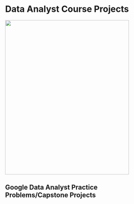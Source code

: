 # <h1><b> Data Analyst Course Projects</b> </h1>

<img src="https://images.squarespace-cdn.com/content/v1/5e8f31c8664e7b358a701917/1600367325409-QFAA53NEHZ2KBBRNOF3Y/Google+Analytics+Cert.png?format=2500w"
  width="400" 
  height="500" 
  />

<h2> Google Data Analyst Practice Problems/Capstone Projects </h2>



